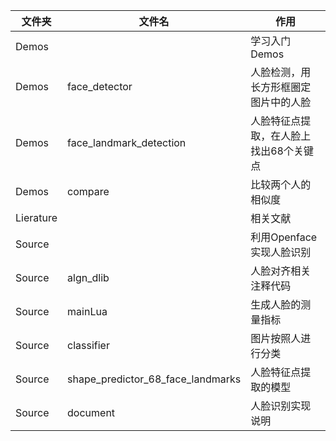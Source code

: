 
文件夹 | 文件名 | 作用
---|---|---
Demos | | 学习入门Demos
Demos |face_detector | 人脸检测，用长方形框圈定图片中的人脸
Demos |face_landmark_detection | 人脸特征点提取，在人脸上找出68个关键点
Demos |compare | 比较两个人的相似度
Lierature | | 相关文献
Source | | 利用Openface实现人脸识别
Source | algn_dlib | 人脸对齐相关注释代码
Source | mainLua| 生成人脸的测量指标
Source | classifier| 图片按照人进行分类
Source |shape_predictor_68_face_landmarks | 人脸特征点提取的模型
Source |document | 人脸识别实现说明


